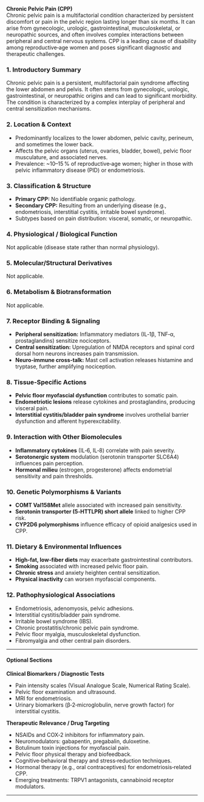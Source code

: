**Chronic Pelvic Pain (CPP)**  
Chronic pelvic pain is a multifactorial condition characterized by persistent discomfort or pain in the pelvic region lasting longer than six months. It can arise from gynecologic, urologic, gastrointestinal, musculoskeletal, or neuropathic sources, and often involves complex interactions between peripheral and central nervous systems. CPP is a leading cause of disability among reproductive‑age women and poses significant diagnostic and therapeutic challenges.

### 1. Introductory Summary  
Chronic pelvic pain is a persistent, multifactorial pain syndrome affecting the lower abdomen and pelvis. It often stems from gynecologic, urologic, gastrointestinal, or neuropathic origins and can lead to significant morbidity. The condition is characterized by a complex interplay of peripheral and central sensitization mechanisms.

### 2. Location & Context  
- Predominantly localizes to the lower abdomen, pelvic cavity, perineum, and sometimes the lower back.  
- Affects the pelvic organs (uterus, ovaries, bladder, bowel), pelvic floor musculature, and associated nerves.  
- Prevalence: ~10–15 % of reproductive‑age women; higher in those with pelvic inflammatory disease (PID) or endometriosis.

### 3. Classification & Structure  
- **Primary CPP:** No identifiable organic pathology.  
- **Secondary CPP:** Resulting from an underlying disease (e.g., endometriosis, interstitial cystitis, irritable bowel syndrome).  
- Subtypes based on pain distribution: visceral, somatic, or neuropathic.

### 4. Physiological / Biological Function  
Not applicable (disease state rather than normal physiology).

### 5. Molecular/Structural Derivatives  
Not applicable.

### 6. Metabolism & Biotransformation  
Not applicable.

### 7. Receptor Binding & Signaling  
- **Peripheral sensitization:** Inflammatory mediators (IL‑1β, TNF‑α, prostaglandins) sensitize nociceptors.  
- **Central sensitization:** Upregulation of NMDA receptors and spinal cord dorsal horn neurons increases pain transmission.  
- **Neuro‑immune cross‑talk:** Mast cell activation releases histamine and tryptase, further amplifying nociception.

### 8. Tissue‑Specific Actions  
- **Pelvic floor myofascial dysfunction** contributes to somatic pain.  
- **Endometriotic lesions** release cytokines and prostaglandins, producing visceral pain.  
- **Interstitial cystitis/bladder pain syndrome** involves urothelial barrier dysfunction and afferent hyperexcitability.

### 9. Interaction with Other Biomolecules  
- **Inflammatory cytokines** (IL‑6, IL‑8) correlate with pain severity.  
- **Serotonergic system** modulation (serotonin transporter SLC6A4) influences pain perception.  
- **Hormonal milieu** (estrogen, progesterone) affects endometrial sensitivity and pain thresholds.

### 10. Genetic Polymorphisms & Variants  
- **COMT Val158Met** allele associated with increased pain sensitivity.  
- **Serotonin transporter (5‑HTTLPR) short allele** linked to higher CPP risk.  
- **CYP2D6 polymorphisms** influence efficacy of opioid analgesics used in CPP.

### 11. Dietary & Environmental Influences  
- **High‑fat, low‑fiber diets** may exacerbate gastrointestinal contributors.  
- **Smoking** associated with increased pelvic floor pain.  
- **Chronic stress** and anxiety heighten central sensitization.  
- **Physical inactivity** can worsen myofascial components.

### 12. Pathophysiological Associations  
- Endometriosis, adenomyosis, pelvic adhesions.  
- Interstitial cystitis/bladder pain syndrome.  
- Irritable bowel syndrome (IBS).  
- Chronic prostatitis/chronic pelvic pain syndrome.  
- Pelvic floor myalgia, musculoskeletal dysfunction.  
- Fibromyalgia and other central pain disorders.

---

#### Optional Sections

**Clinical Biomarkers / Diagnostic Tests**  
- Pain intensity scales (Visual Analogue Scale, Numerical Rating Scale).  
- Pelvic floor examination and ultrasound.  
- MRI for endometriosis.  
- Urinary biomarkers (β‑2‑microglobulin, nerve growth factor) for interstitial cystitis.  

**Therapeutic Relevance / Drug Targeting**  
- NSAIDs and COX‑2 inhibitors for inflammatory pain.  
- Neuromodulators: gabapentin, pregabalin, duloxetine.  
- Botulinum toxin injections for myofascial pain.  
- Pelvic floor physical therapy and biofeedback.  
- Cognitive‑behavioral therapy and stress‑reduction techniques.  
- Hormonal therapy (e.g., oral contraceptives) for endometriosis‑related CPP.  
- Emerging treatments: TRPV1 antagonists, cannabinoid receptor modulators.  

---